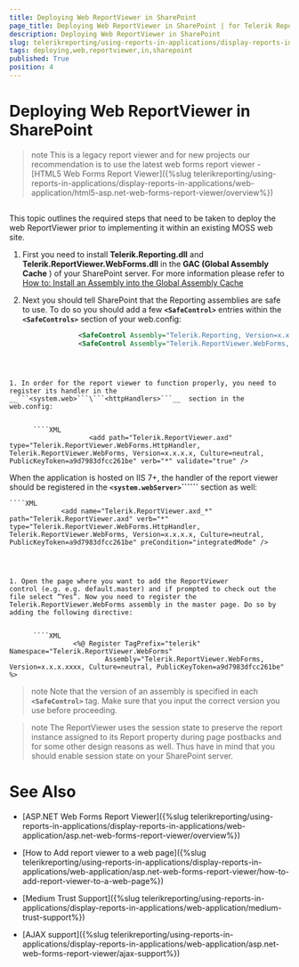 ```yaml
---
title: Deploying Web ReportViewer in SharePoint
page_title: Deploying Web ReportViewer in SharePoint | for Telerik Reporting Documentation
description: Deploying Web ReportViewer in SharePoint
slug: telerikreporting/using-reports-in-applications/display-reports-in-applications/web-application/asp.net-web-forms-report-viewer/deploying-web-reportviewer-in-sharepoint
tags: deploying,web,reportviewer,in,sharepoint
published: True
position: 4
---
```


# Deploying Web ReportViewer in SharePoint



>note This is a legacy report viewer and for new projects our recommendation is to use the latest web forms report viewer -           [HTML5 Web Forms Report Viewer]({%slug telerikreporting/using-reports-in-applications/display-reports-in-applications/web-application/html5-asp.net-web-forms-report-viewer/overview%})


## 

This topic outlines the required steps that need to be taken to deploy the web ReportViewer prior        	to implementing it within an existing MOSS web site.

1. First you need to install __Telerik.Reporting.dll__  and __Telerik.ReportViewer.WebForms.dll__  in the __GAC (Global Assembly Cache__  ) of your SharePoint server. For more information please refer to [How to: Install an Assembly into the Global Assembly Cache](http://msdn.microsoft.com/en-us/library/dkkx7f79.aspx) 

1. Next you should tell SharePoint that the Reporting assemblies are safe to use. To do so you should
				add a few __```<SafeControl>```__  entries within the __```<SafeControls>```__  section of your web.config:

	
      ````xml
					<SafeControl Assembly="Telerik.Reporting, Version=x.x.x.xxxx, Culture=neutral, PublicKeyToken=a9d7983dfcc261be" Namespace="Telerik.Reporting" TypeName="*" Safe="True" />
					<SafeControl Assembly="Telerik.ReportViewer.WebForms, Version=x.x.x.xxxx, Culture=neutral, PublicKeyToken=a9d7983dfcc261be" Namespace="Telerik.ReportViewer" TypeName="*" Safe="True" />
````



1. In order for the report viewer to function properly, you need to register its handler in the __```<system.web>```\```<httpHandlers>```__  section in the web.config:

	
      ````XML
					<add path="Telerik.ReportViewer.axd" type="Telerik.ReportViewer.WebForms.HttpHandler, Telerik.ReportViewer.WebForms, Version=x.x.x.x, Culture=neutral, PublicKeyToken=a9d7983dfcc261be" verb="*" validate="true" />
````

When the application is hosted on IIS 7+, the handler of the report viewer should be registered in the 				__```<system.webServer>```\```<handlers>```__  section as well: 				

	
    ````XML
                 <add name="Telerik.ReportViewer.axd_*" path="Telerik.ReportViewer.axd" verb="*" type="Telerik.ReportViewer.WebForms.HttpHandler, Telerik.ReportViewer.WebForms, Version=x.x.x.x, Culture=neutral, PublicKeyToken=a9d7983dfcc261be" preCondition="integratedMode" />
````



1. Open the page where you want to add the ReportViewer control (e.g. e.g. default.master) and if prompted to check out the file select “Yes”. Now you need to register the Telerik.ReportViewer.WebForms assembly in the master page. Do so by adding the following directive:

	
      ````XML
				<%@ Register TagPrefix="telerik" Namespace="Telerik.ReportViewer.WebForms"
						Assembly="Telerik.ReportViewer.WebForms, Version=x.x.x.xxxx, Culture=neutral, PublicKeyToken=a9d7983dfcc261be" %>
````



   >note Note that the version of an assembly is specified in each  __```<SafeControl>```__  tag. Make sure that you input the correct version you use before proceeding.

   >note The ReportViewer uses the session state to preserve the report instance assigned to its Report property during page postbacks and for some other design reasons as well. Thus have in mind that you should enable session state on your SharePoint server.

# See Also


 * [ASP.NET Web Forms Report Viewer]({%slug telerikreporting/using-reports-in-applications/display-reports-in-applications/web-application/asp.net-web-forms-report-viewer/overview%})

 * [How to Add report viewer to a web page]({%slug telerikreporting/using-reports-in-applications/display-reports-in-applications/web-application/asp.net-web-forms-report-viewer/how-to-add-report-viewer-to-a-web-page%})

 * [Medium Trust Support]({%slug telerikreporting/using-reports-in-applications/display-reports-in-applications/web-application/medium-trust-support%})

 * [AJAX support]({%slug telerikreporting/using-reports-in-applications/display-reports-in-applications/web-application/asp.net-web-forms-report-viewer/ajax-support%})
